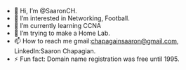- 👋 Hi, I’m @SaaronCH.
- 👀 I’m interested in Networking, Football.
- 🌱 I’m currently learning CCNA
- 💞️ I’m trying to make a Home Lab.
- 📫 How to reach me gmail:chapagainsaaron@gmail.com, LinkedIn:Saaron Chapagian.
- ⚡ Fun fact: Domain name registration was free until 1995.

<!---
SaaronCH/SaaronCH is a ✨ special ✨ repository because its `README.md` (this file) appears on your GitHub profile.
You can click the Preview link to take a look at your changes.
--->
